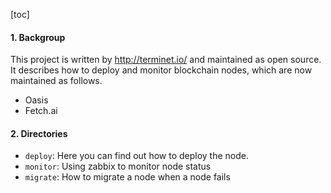 [toc]
#### 1. Backgroup

This project is written by http://terminet.io/ and maintained as open source. It describes how to deploy and monitor blockchain nodes, which are now maintained as follows.

- Oasis
- Fetch.ai

#### 2. Directories

- `deploy`: Here you can find out how to deploy the node.
- `monitor`: Using zabbix to monitor node status
- `migrate`: How to migrate a node when a node fails
